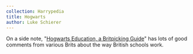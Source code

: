 ```yaml
---
collection: Harrypedia
title: Hogwarts
author: Luke Schierer
---
```


On a side note, "[Hogwarts Education, a Britpicking Guide][rtHEBG1]" has lots of
good comments from various Brits about the way British schools work.

[rtHEBG1]: https://www.reddit.com/r/HPfanfiction/comments/q0gk82/hogwarts/_education_a_britpicking_guide/

